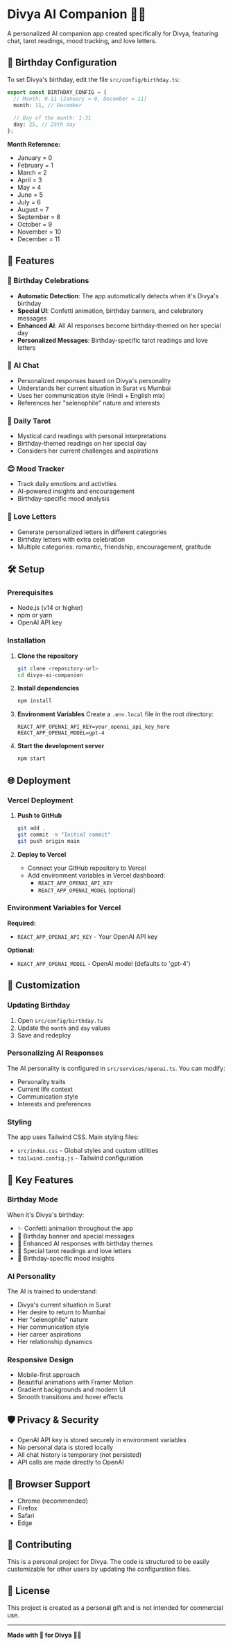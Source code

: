 # Divya AI Companion 🌙✨

A personalized AI companion app created specifically for Divya, featuring chat, tarot readings, mood tracking, and love letters.

## 🎂 Birthday Configuration

To set Divya's birthday, edit the file `src/config/birthday.ts`:

```typescript
export const BIRTHDAY_CONFIG = {
  // Month: 0-11 (January = 0, December = 11)
  month: 11, // December
  
  // Day of the month: 1-31
  day: 25, // 25th day
};
```

**Month Reference:**
- January = 0
- February = 1
- March = 2
- April = 3
- May = 4
- June = 5
- July = 6
- August = 7
- September = 8
- October = 9
- November = 10
- December = 11

## 🚀 Features

### 🎉 Birthday Celebrations
- **Automatic Detection**: The app automatically detects when it's Divya's birthday
- **Special UI**: Confetti animation, birthday banners, and celebratory messages
- **Enhanced AI**: All AI responses become birthday-themed on her special day
- **Personalized Messages**: Birthday-specific tarot readings and love letters

### 💬 AI Chat
- Personalized responses based on Divya's personality
- Understands her current situation in Surat vs Mumbai
- Uses her communication style (Hindi + English mix)
- References her "selenophile" nature and interests

### 🔮 Daily Tarot
- Mystical card readings with personal interpretations
- Birthday-themed readings on her special day
- Considers her current challenges and aspirations

### 😊 Mood Tracker
- Track daily emotions and activities
- AI-powered insights and encouragement
- Birthday-specific mood analysis

### 💌 Love Letters
- Generate personalized letters in different categories
- Birthday letters with extra celebration
- Multiple categories: romantic, friendship, encouragement, gratitude

## 🛠️ Setup

### Prerequisites
- Node.js (v14 or higher)
- npm or yarn
- OpenAI API key

### Installation

1. **Clone the repository**
   ```bash
   git clone <repository-url>
   cd divya-ai-companion
   ```

2. **Install dependencies**
   ```bash
   npm install
   ```

3. **Environment Variables**
   Create a `.env.local` file in the root directory:
   ```env
   REACT_APP_OPENAI_API_KEY=your_openai_api_key_here
   REACT_APP_OPENAI_MODEL=gpt-4
   ```

4. **Start the development server**
   ```bash
   npm start
   ```

## 🌐 Deployment

### Vercel Deployment

1. **Push to GitHub**
   ```bash
   git add .
   git commit -m "Initial commit"
   git push origin main
   ```

2. **Deploy to Vercel**
   - Connect your GitHub repository to Vercel
   - Add environment variables in Vercel dashboard:
     - `REACT_APP_OPENAI_API_KEY`
     - `REACT_APP_OPENAI_MODEL` (optional)

### Environment Variables for Vercel

**Required:**
- `REACT_APP_OPENAI_API_KEY` - Your OpenAI API key

**Optional:**
- `REACT_APP_OPENAI_MODEL` - OpenAI model (defaults to 'gpt-4')

## 🎨 Customization

### Updating Birthday
1. Open `src/config/birthday.ts`
2. Update the `month` and `day` values
3. Save and redeploy

### Personalizing AI Responses
The AI personality is configured in `src/services/openai.ts`. You can modify:
- Personality traits
- Current life context
- Communication style
- Interests and preferences

### Styling
The app uses Tailwind CSS. Main styling files:
- `src/index.css` - Global styles and custom utilities
- `tailwind.config.js` - Tailwind configuration

## 🎯 Key Features

### Birthday Mode
When it's Divya's birthday:
- ✨ Confetti animation throughout the app
- 🎂 Birthday banner and special messages
- 🌟 Enhanced AI responses with birthday themes
- 🎁 Special tarot readings and love letters
- 💫 Birthday-specific mood insights

### AI Personality
The AI is trained to understand:
- Divya's current situation in Surat
- Her desire to return to Mumbai
- Her "selenophile" nature
- Her communication style
- Her career aspirations
- Her relationship dynamics

### Responsive Design
- Mobile-first approach
- Beautiful animations with Framer Motion
- Gradient backgrounds and modern UI
- Smooth transitions and hover effects

## 🛡️ Privacy & Security

- OpenAI API key is stored securely in environment variables
- No personal data is stored locally
- All chat history is temporary (not persisted)
- API calls are made directly to OpenAI

## 📱 Browser Support

- Chrome (recommended)
- Firefox
- Safari
- Edge

## 🤝 Contributing

This is a personal project for Divya. The code is structured to be easily customizable for other users by updating the configuration files.

## 📄 License

This project is created as a personal gift and is not intended for commercial use.

---

**Made with 💜 for Divya** 🌙✨
